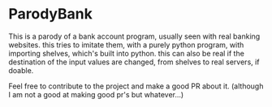 # ParodyBank

This is a parody of a bank account program, usually seen with real banking websites. 
this tries to imitate them, with a purely python program, with importing shelves, which's built into python.
this can also be real if the destination of the input values are changed, from shelves to real servers, if doable.

Feel free to contribute to the project and make a good PR about it. (although I am not a good at making good pr's but whatever...)
